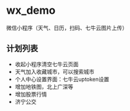 # wx_demo
微信小程序（天气、日历，扫码、七牛云图片上传）

## 计划列表
- 收起小程序清空七牛云页面
- 天气加入收藏城市，可以搜索城市
- 个人中心设置界面：七牛云uptoken设置
- 增加地铁图，北上广深等
- 增加股票行情
- 济宁公交

